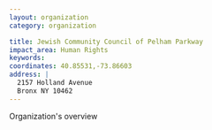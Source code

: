 ```yaml
---
layout: organization
category: organization

title: Jewish Community Council of Pelham Parkway
impact_area: Human Rights
keywords: 
coordinates: 40.85531,-73.86603
address: |
  2157 Holland Avenue
  Bronx NY 10462
---
```

Organization's overview
